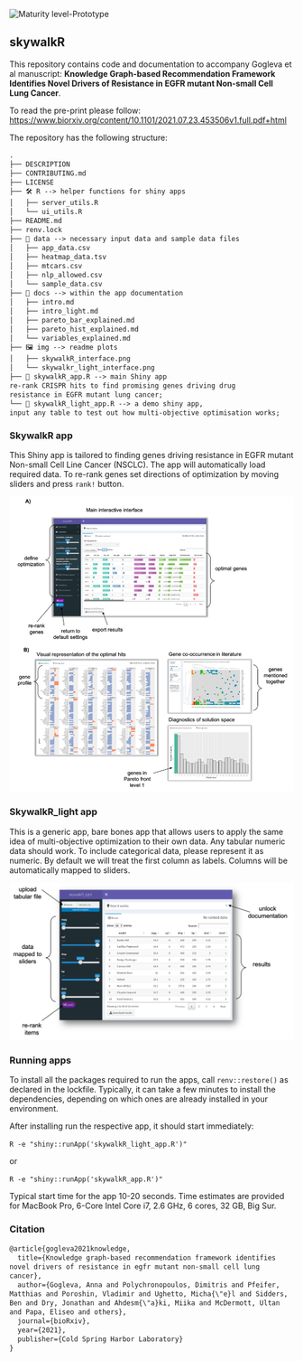 ![Maturity level-Prototype](https://img.shields.io/badge/Maturity%20Level-Prototype-red)

## skywalkR

This repository contains code and documentation to accompany Gogleva et al manuscript: **Knowledge Graph-based Recommendation Framework Identifies Novel Drivers of Resistance in EGFR mutant Non-small Cell Lung Cancer**. 

To read the pre-print please follow: https://www.biorxiv.org/content/10.1101/2021.07.23.453506v1.full.pdf+html

The repository has the following structure:

```
.
├── DESCRIPTION
├── CONTRIBUTING.md
├── LICENSE
├── 🛠️ R --> helper functions for shiny apps
│   ├── server_utils.R
│   └── ui_utils.R
├── README.md
├── renv.lock
├── 💾 data --> necessary input data and sample data files
│   ├── app_data.csv
│   ├── heatmap_data.tsv
│   ├── mtcars.csv
│   ├── nlp_allowed.csv
│   └── sample_data.csv
├── 📄 docs --> within the app documentation
│   ├── intro.md
│   ├── intro_light.md
│   ├── pareto_bar_explained.md
│   ├── pareto_hist_explained.md
│   └── variables_explained.md
├── 🖼️ img --> readme plots
│   ├── skywalkR_interface.png
│   └── skywalkr_light_interface.png
├── 🧬 skywalkR_app.R --> main Shiny app
re-rank CRISPR hits to find promising genes driving drug
resistance in EGFR mutant lung cancer;
└── 🧪 skywalkR_light_app.R --> a demo shiny app,
input any table to test out how multi-objective optimisation works;
```

### SkywalkR app

This Shiny app is tailored to finding genes driving resistance in EGFR mutant Non-small Cell Line Cancer (NSCLC). The app will automatically load required data. To re-rank genes set directions of optimization by moving sliders and press ``rank!`` button.

![skywalkr_app](https://github.com/AstraZeneca/skywalkR/blob/master/img/skywalkR_interface.png)


### SkywalkR_light app

This is a generic app, bare bones app that allows users to apply the same idea of multi-objective optimization to their own data. Any tabular numeric data should work. To include categorical data, please represent it as numeric. By default we will treat the first column as labels. Columns will be automatically mapped to sliders.

![skywalkr_light_app](https://github.com/AstraZeneca/skywalkR/blob/master/img/skywalkR_light_interface.png)


### Running apps

To install all the packages required to run the apps, call ``renv::restore()`` as declared in the lockfile. Typically, it can take a few minutes to install the dependencies, depending on which ones are already installed in your environment.

After installing run the respective app, it should start immediately:

``R -e "shiny::runApp('skywalkR_light_app.R')"``

or

``R -e "shiny::runApp('skywalkR_app.R')"``

Typical start time for the app 10-20 seconds. Time estimates are provided for MacBook Pro, 6-Core Intel Core i7, 2.6 GHz, 6 cores, 32 GB, Big Sur.

### Citation 
```
@article{gogleva2021knowledge,
  title={Knowledge graph-based recommendation framework identifies novel drivers of resistance in egfr mutant non-small cell lung cancer},
  author={Gogleva, Anna and Polychronopoulos, Dimitris and Pfeifer, Matthias and Poroshin, Vladimir and Ughetto, Micha{\"e}l and Sidders, Ben and Dry, Jonathan and Ahdesm{\"a}ki, Miika and McDermott, Ultan and Papa, Eliseo and others},
  journal={bioRxiv},
  year={2021},
  publisher={Cold Spring Harbor Laboratory}
}
```
